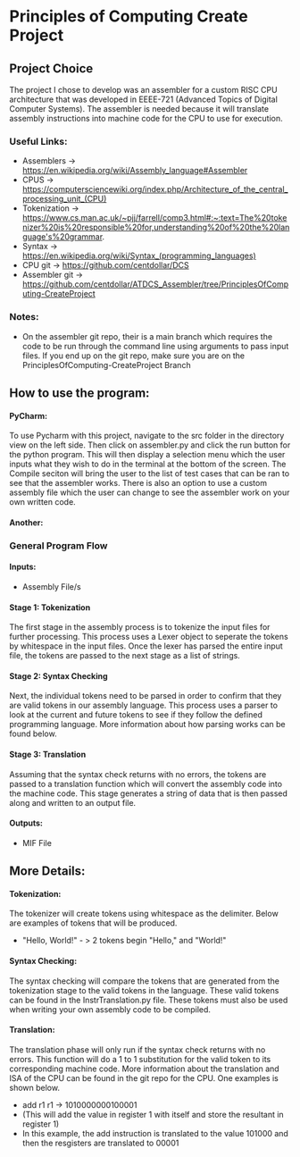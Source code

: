 # Principles of Computing Create Project
## Project Choice
The project I chose to develop was an assembler for a custom RISC CPU architecture that was developed in EEEE-721 (Advanced Topics of Digital Computer Systems). The assembler is needed because it will translate assembly instructions into machine code for the CPU to use for execution.

### Useful Links:
- Assemblers      -> https://en.wikipedia.org/wiki/Assembly_language#Assembler
- CPUS            -> https://computersciencewiki.org/index.php/Architecture_of_the_central_processing_unit_(CPU)
- Tokenization ->     https://www.cs.man.ac.uk/~pjj/farrell/comp3.html#:~:text=The%20tokenizer%20is%20responsible%20for,understanding%20of%20the%20language's%20grammar.                                  
- Syntax          -> https://en.wikipedia.org/wiki/Syntax_(programming_languages)
- CPU git -> https://github.com/centdollar/DCS
- Assembler git -> https://github.com/centdollar/ATDCS_Assembler/tree/PrinciplesOfComputing-CreateProject

### Notes:
- On the assembler git repo, their is a main branch which requires the code to be run through the command line using arguments to pass input files. If you end up on the git repo, make sure you are on the PrinciplesOfComputing-CreateProject Branch


## How to use the program:
#### PyCharm:
To use Pycharm with this project, navigate to the src folder in the directory view on the left side. Then click on assembler.py and click the run button for the python program. This will then display a selection menu which the user inputs what they wish to do in the terminal at the bottom of the screen. The Compile seciton will bring the user to the list of test cases that can be ran to see that the assembler works. There is also an option to use a custom assembly file which the user can change to see the assembler work on your own written code.


#### Another:

### General Program Flow
#### Inputs:
- Assembly File/s

#### Stage 1: Tokenization
The first stage in the assembly process is to tokenize the input files for further processing. This process uses a Lexer object to seperate the tokens by whitespace in the input files. Once the lexer has parsed the entire input file, the tokens are passed to the next stage as a list of strings.

#### Stage 2: Syntax Checking
Next, the individual tokens need to be parsed in order to confirm that they are valid tokens in our assembly language. This process uses a parser to look at the current and future tokens to see if they follow the defined programming language. More information about how parsing works can be found below.

#### Stage 3: Translation
Assuming that the syntax check returns with no errors, the tokens are passed to a translation function which will convert the assembly code into the machine code. This stage generates a string of data that is then passed along and written to an output file.


#### Outputs:
- MIF File



## More Details:
#### Tokenization: 
The tokenizer will create tokens using whitespace as the delimiter. Below are examples of tokens that will be produced.
- "Hello, World!" - > 2 tokens begin "Hello," and "World!"

#### Syntax Checking:
The syntax checking will compare the tokens that are generated from the tokenization stage to the valid tokens in the language. These valid tokens can be found in the InstrTranslation.py file. These tokens must also be used when writing your own assembly code to be compiled.

#### Translation:
The translation phase will only run if the syntax check returns with no errors. This function will do a 1 to 1 substitution for the valid token to its corresponding machine code. More information about the translation and ISA of the CPU can be found in the git repo for the CPU. One examples is shown below.
- add r1 r1 -> 1010000000100001
- (This will add the value in register 1 with itself and store the resultant in register 1)
- In this example, the add instruction is translated to the value 101000 and then the resgisters are translated to 00001